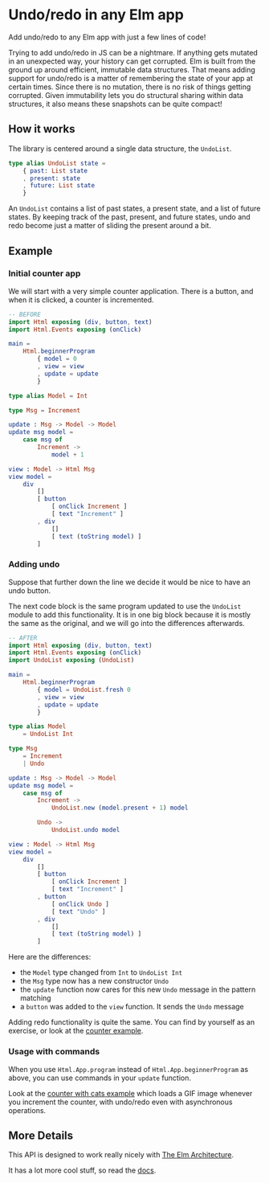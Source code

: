 # Undo/redo in any Elm app

Add undo/redo to any Elm app with just a few lines of code!

Trying to add undo/redo in JS can be a nightmare. If anything gets mutated in
an unexpected way, your history can get corrupted. Elm is built from the ground
up around efficient, immutable data structures. That means adding support for
undo/redo is a matter of remembering the state of your app at certain times.
Since there is no mutation, there is no risk of things getting corrupted. Given
immutability lets you do structural sharing within data structures, it also
means these snapshots can be quite compact!


## How it works

The library is centered around a single data structure, the `UndoList`.

```elm
type alias UndoList state =
    { past: List state
    , present: state
    , future: List state
    }
```

An `UndoList` contains a list of past states, a present state, and a list of
future states. By keeping track of the past, present, and future states, undo
and redo become just a matter of sliding the present around a bit.


## Example

### Initial counter app

We will start with a very simple counter application. There is a button, and
when it is clicked, a counter is incremented.

```elm
-- BEFORE
import Html exposing (div, button, text)
import Html.Events exposing (onClick)

main =
    Html.beginnerProgram
        { model = 0
        , view = view
        , update = update
        }

type alias Model = Int

type Msg = Increment

update : Msg -> Model -> Model
update msg model =
    case msg of
        Increment ->
            model + 1

view : Model -> Html Msg
view model =
    div
        []
        [ button
            [ onClick Increment ]
            [ text "Increment" ]
        , div
            []
            [ text (toString model) ]
        ]
```

### Adding undo

Suppose that further down the line we decide it would be nice to have an undo
button.

The next code block is the same program updated to use the `UndoList` module to
add this functionality. It is in one big block because it is mostly the same as
the original, and we will go into the differences afterwards.

```elm
-- AFTER
import Html exposing (div, button, text)
import Html.Events exposing (onClick)
import UndoList exposing (UndoList)

main =
    Html.beginnerProgram
        { model = UndoList.fresh 0
        , view = view
        , update = update
        }

type alias Model
    = UndoList Int

type Msg
    = Increment
    | Undo

update : Msg -> Model -> Model
update msg model =
    case msg of
        Increment ->
            UndoList.new (model.present + 1) model

        Undo ->
            UndoList.undo model

view : Model -> Html Msg
view model =
    div
        []
        [ button
            [ onClick Increment ]
            [ text "Increment" ]
        , button
            [ onClick Undo ]
            [ text "Undo" ]
        , div
            []
            [ text (toString model) ]
        ]
```

Here are the differences:
- the `Model` type changed from `Int` to `UndoList Int`
- the `Msg` type now has a new constructor `Undo`
- the `update` function now cares for this new `Undo` message in the pattern matching
- a `button` was added to the `view` function. It sends the `Undo` message

Adding redo functionality is quite the same. You can find by yourself as an exercise, or look at the
[counter example](./examples/Counter.elm).

### Usage with commands

When you use `Html.App.program` instead of `Html.App.beginnerProgram` as above, you can use commands
in your `update` function.

Look at the [counter with cats example](./examples/CounterWithCats.elm) which loads a GIF image whenever you increment
the counter, with undo/redo even with asynchronous operations.

## More Details

This API is designed to work really nicely with
[The Elm Architecture](http://guide.elm-lang.org/architecture/index.html).

It has a lot more cool stuff, so read the [docs](http://package.elm-lang.org/packages/elm-community/undo-redo/latest).
